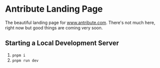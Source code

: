 # Antribute Landing Page

The beautiful landing page for www.antribute.com. There's not much here, right now but good things
are coming very soon.

## Starting a Local Development Server

1. `pnpm i`
1. `pnpm run dev`
